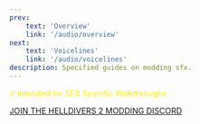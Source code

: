 ```yaml
---
prev: 
    text: 'Overview'
    link: '/audio/overview'
next: 
    text: 'Voicelines'
    link: '/audio/voicelines'
description: Specified guides on modding sfx.
---
```




<font color="#FFF000">// Intended for SFX Specific Walkthroughs</font>

[JOIN THE HELLDIVERS 2 MODDING DISCORD](https://discord.gg/helldiversmodding)